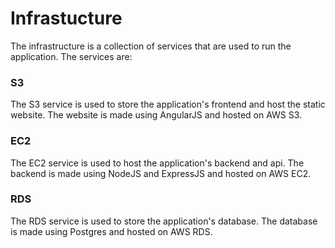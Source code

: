 # Infrastucture
The infrastructure is a collection of services that are used to run the application. The services are:
### S3
The S3 service is used to store the application's frontend and host the static website. The website is made using AngularJS and hosted on AWS S3.
### EC2
The EC2 service is used to host the application's backend and api. The backend is made using NodeJS and ExpressJS and hosted on AWS EC2.
### RDS
The RDS service is used to store the application's database. The database is made using Postgres and hosted on AWS RDS.